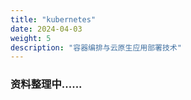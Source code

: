 ```yaml
---
title: "kubernetes"
date: 2024-04-03
weight: 5
description: "容器编排与云原生应用部署技术"
---
```


### 资料整理中......